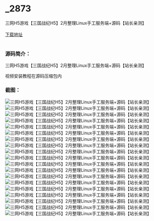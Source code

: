 # _2873
三网H5游戏【三国战纪H5】2月整理Linux手工服务端+源码【站长亲测】
<br/></br>
[下载地址](https://www.uuid2.com/2873.html "下载地址")
<br/></br>
<h3>源码简介：</h3>
<p>三网H5游戏【三国战纪H5】2月整理Linux手工服务端+源码【站长亲测】<p>
<p>视频安装教程在源码压缩包内<p>
<h3>截图：</h3>
<img src="https://www.uuid2.com/wp-content/uploads/img/202202/cc1da4d970.jpg" alt="三网H5游戏【三国战纪H5】2月整理Linux手工服务端+源码【站长亲测】"><img src="https://www.uuid2.com/wp-content/uploads/img/202202/cc1da4d341.jpg" alt="三网H5游戏【三国战纪H5】2月整理Linux手工服务端+源码【站长亲测】"><img src="https://www.uuid2.com/wp-content/uploads/img/202202/b9fa688993.jpg" alt="三网H5游戏【三国战纪H5】2月整理Linux手工服务端+源码【站长亲测】"><img src="https://www.uuid2.com/wp-content/uploads/img/202202/b9fa688713.jpg" alt="三网H5游戏【三国战纪H5】2月整理Linux手工服务端+源码【站长亲测】"><img src="https://www.uuid2.com/wp-content/uploads/img/202202/b9fa688631.jpg" alt="三网H5游戏【三国战纪H5】2月整理Linux手工服务端+源码【站长亲测】"><img src="https://www.uuid2.com/wp-content/uploads/img/202202/b9fa688564.jpg" alt="三网H5游戏【三国战纪H5】2月整理Linux手工服务端+源码【站长亲测】"><img src="https://www.uuid2.com/wp-content/uploads/img/202202/b9fa688379.jpg" alt="三网H5游戏【三国战纪H5】2月整理Linux手工服务端+源码【站长亲测】"><img src="https://www.uuid2.com/wp-content/uploads/img/202202/b9fa688999.jpg" alt="三网H5游戏【三国战纪H5】2月整理Linux手工服务端+源码【站长亲测】"><img src="https://www.uuid2.com/wp-content/uploads/img/202202/b9fa688327.jpg" alt="三网H5游戏【三国战纪H5】2月整理Linux手工服务端+源码【站长亲测】"><img src="https://www.uuid2.com/wp-content/uploads/img/202202/410b5b8202.jpg" alt="三网H5游戏【三国战纪H5】2月整理Linux手工服务端+源码【站长亲测】"><img src="https://www.uuid2.com/wp-content/uploads/img/202202/410b5b8126.jpg" alt="三网H5游戏【三国战纪H5】2月整理Linux手工服务端+源码【站长亲测】"><img src="https://www.uuid2.com/wp-content/uploads/img/202202/410b5b8978.jpg" alt="三网H5游戏【三国战纪H5】2月整理Linux手工服务端+源码【站长亲测】"><img src="https://www.uuid2.com/wp-content/uploads/img/202202/410b5b8379.jpg" alt="三网H5游戏【三国战纪H5】2月整理Linux手工服务端+源码【站长亲测】"><img src="https://www.uuid2.com/wp-content/uploads/img/202202/410b5b8591.jpg" alt="三网H5游戏【三国战纪H5】2月整理Linux手工服务端+源码【站长亲测】"><img src="https://www.uuid2.com/wp-content/uploads/img/202202/410b5b8219.jpg" alt="三网H5游戏【三国战纪H5】2月整理Linux手工服务端+源码【站长亲测】"><img src="https://www.uuid2.com/wp-content/uploads/img/202202/410b5b8160.jpg" alt="三网H5游戏【三国战纪H5】2月整理Linux手工服务端+源码【站长亲测】"><img src="https://www.uuid2.com/wp-content/uploads/img/202202/bd29c3f664.jpg" alt="三网H5游戏【三国战纪H5】2月整理Linux手工服务端+源码【站长亲测】"><img src="https://www.uuid2.com/wp-content/uploads/img/202202/bd29c3f309.jpg" alt="三网H5游戏【三国战纪H5】2月整理Linux手工服务端+源码【站长亲测】"><img src="https://www.uuid2.com/wp-content/uploads/img/202202/bd29c3f685.jpg" alt="三网H5游戏【三国战纪H5】2月整理Linux手工服务端+源码【站长亲测】">
